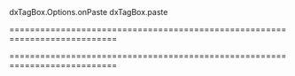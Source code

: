 <!--id-->dxTagBox.Options.onPaste<!--/id-->
<!--EventForAction-->dxTagBox.paste<!--/EventForAction-->
===========================================================================
<!--hidden--><!--/hidden-->
===========================================================================

